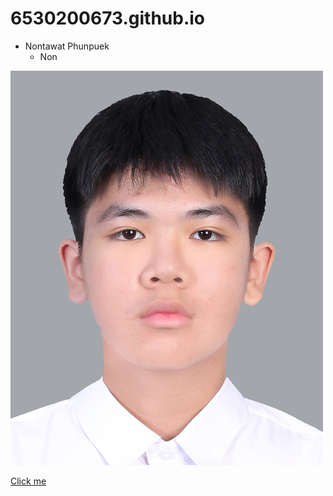 # 6530200673.github.io

- Nontawat Phunpuek
    - Non

![alt text](Image_GIT/รูป.jpeg)

[Click me](authorization.md)
